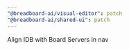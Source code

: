 ```yaml
---
"@breadboard-ai/visual-editor": patch
"@breadboard-ai/shared-ui": patch
---
```


Align IDB with Board Servers in nav
